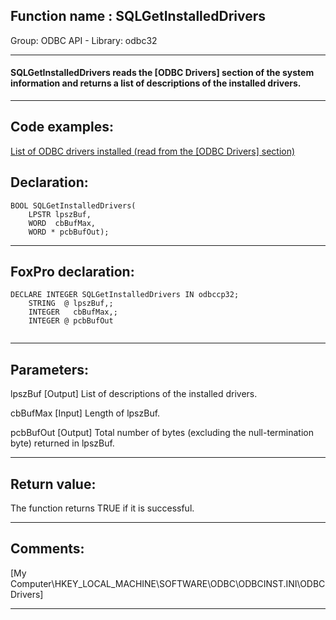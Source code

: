 
## Function name : SQLGetInstalledDrivers
Group: ODBC API - Library: odbc32    
***  


#### SQLGetInstalledDrivers reads the [ODBC Drivers] section of the system information and returns a list of descriptions of the installed drivers.
***  


## Code examples:
[List of ODBC drivers installed (read from the [ODBC Drivers] section)](../../samples/sample_378.md)  

## Declaration:
```foxpro  
BOOL SQLGetInstalledDrivers(
	LPSTR lpszBuf,
	WORD  cbBufMax,
	WORD * pcbBufOut);  
```  
***  


## FoxPro declaration:
```foxpro  
DECLARE INTEGER SQLGetInstalledDrivers IN odbccp32;
	STRING  @ lpszBuf,;
	INTEGER   cbBufMax,;
	INTEGER @ pcbBufOut
  
```  
***  


## Parameters:
lpszBuf 
[Output]
List of descriptions of the installed drivers. 

cbBufMax 
[Input]
Length of lpszBuf. 

pcbBufOut 
[Output]
Total number of bytes (excluding the null-termination byte) returned in lpszBuf.   
***  


## Return value:
The function returns TRUE if it is successful.  
***  


## Comments:
[My Computer\HKEY_LOCAL_MACHINE\SOFTWARE\ODBC\ODBCINST.INI\ODBC Drivers]  
  
***  

